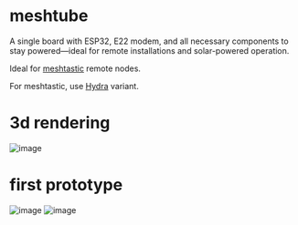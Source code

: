 # meshtube
A single board with ESP32, E22 modem, and all necessary components to stay powered—ideal for remote installations and solar-powered operation.

Ideal  for [meshtastic](https://github.com/meshtastic/firmware) remote nodes.

For meshtastic, use [Hydra](https://github.com/meshtastic/firmware/variants/diy/hydra) variant.

# 3d rendering
![image](https://github.com/user-attachments/assets/96c83276-f50d-4733-b853-efe031aaa0bd)

# first prototype
![image](https://github.com/user-attachments/assets/d5c86bf5-c5b6-4854-9f09-f8a799ce20c0)
![image](https://github.com/user-attachments/assets/b8ee2c86-f911-427a-95fd-1f59c71378bb)


